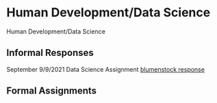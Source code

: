 # Human Development/Data Science

Human Development/Data Science 

## Informal Responses

September 9/9/2021 Data Science Assignment [blumenstock response](blumenstock.html.) 

## Formal Assignments 

